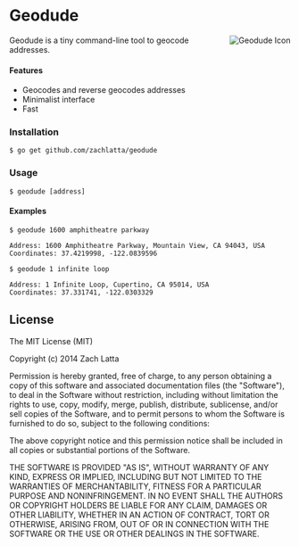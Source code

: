 # Geodude

<img src="http://i.imgur.com/IlE7oAi.png" alt="Geodude Icon" align="right" />
Geodude is a tiny command-line tool to geocode addresses.

#### Features

* Geocodes and reverse geocodes addresses
* Minimalist interface
* Fast

### Installation

    $ go get github.com/zachlatta/geodude

### Usage

    $ geodude [address]

#### Examples

```
$ geodude 1600 amphitheatre parkway

Address: 1600 Amphitheatre Parkway, Mountain View, CA 94043, USA
Coordinates: 37.4219998, -122.0839596
```

```
$ geodude 1 infinite loop

Address: 1 Infinite Loop, Cupertino, CA 95014, USA
Coordinates: 37.331741, -122.0303329
```

## License

The MIT License (MIT)

Copyright (c) 2014 Zach Latta

Permission is hereby granted, free of charge, to any person obtaining a copy of
this software and associated documentation files (the "Software"), to deal in
the Software without restriction, including without limitation the rights to
use, copy, modify, merge, publish, distribute, sublicense, and/or sell copies
of the Software, and to permit persons to whom the Software is furnished to do
so, subject to the following conditions:

The above copyright notice and this permission notice shall be included in all
copies or substantial portions of the Software.

THE SOFTWARE IS PROVIDED "AS IS", WITHOUT WARRANTY OF ANY KIND, EXPRESS OR
IMPLIED, INCLUDING BUT NOT LIMITED TO THE WARRANTIES OF MERCHANTABILITY,
FITNESS FOR A PARTICULAR PURPOSE AND NONINFRINGEMENT. IN NO EVENT SHALL THE
AUTHORS OR COPYRIGHT HOLDERS BE LIABLE FOR ANY CLAIM, DAMAGES OR OTHER
LIABILITY, WHETHER IN AN ACTION OF CONTRACT, TORT OR OTHERWISE, ARISING FROM,
OUT OF OR IN CONNECTION WITH THE SOFTWARE OR THE USE OR OTHER DEALINGS IN THE
SOFTWARE.
